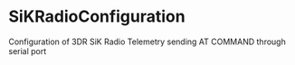 # SiKRadioConfiguration
Configuration of 3DR SiK Radio Telemetry sending AT COMMAND through serial port 
